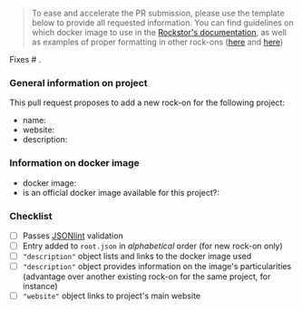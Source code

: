 > To ease and accelerate the PR submission, please use the template below to provide all requested information.
> You can find guidelines on which docker image to use in the [Rockstor's documentation](http://rockstor.com/docs/contribute_rockons.html#which-docker-image-should-i-use), 
> as well as examples of proper formatting in other rock-ons ([here](https://github.com/rockstor/rockon-registry/blob/master/teamspeak3.json)
> and [here](https://github.com/rockstor/rockon-registry/blob/master/nextcloud-official.json))



Fixes # .

### General information on project
This pull request proposes to add a new rock-on for the following project:
- name:
- website:
- description: <brief description of the project and how it intergrates with Rockstor>

### Information on docker image
- docker image: <link to image page on docker hub>
- is an official docker image available for this project?: 


### Checklist
- [ ] Passes [JSONlint](https://jsonlint.com) validation
- [ ] Entry added to `root.json` in _alphabetical_ order (for new rock-on only)
- [ ] `"description"` object lists and links to the docker image used
- [ ] `"description"` object provides information on the image's particularities (advantage over another existing rock-on for the same project, for instance)
- [ ] `"website"` object links to project's main website
